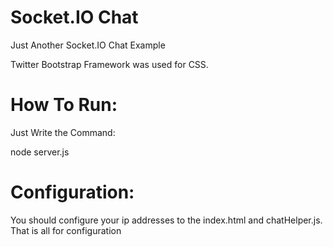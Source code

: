 Socket.IO Chat
==============

Just Another Socket.IO Chat Example

Twitter Bootstrap Framework was used for CSS.

How To Run:
===========

Just Write the Command:

node server.js


Configuration:
==============

You should configure your ip addresses to the index.html and chatHelper.js. That is all for configuration
